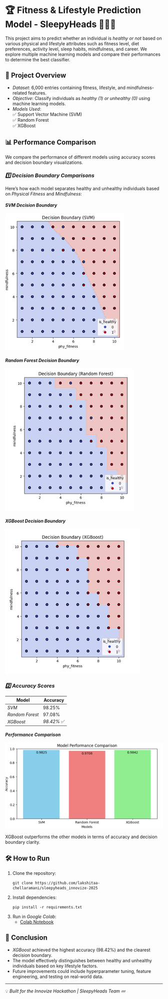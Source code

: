 # 🏆 Fitness & Lifestyle Prediction Model - SleepyHeads 🏋‍♂💤  
This project aims to predict whether an individual is *healthy or not* based on various physical and lifestyle attributes such as fitness level, diet preferences, activity level, sleep habits, mindfulness, and career. We explore multiple machine learning models and compare their performances to determine the best classifier.  

## 🚀 Project Overview  
- *Dataset*: 6,000 entries containing fitness, lifestyle, and mindfulness-related features.  
- *Objective*: Classify individuals as *healthy (1) or unhealthy (0)* using machine learning models.  
- *Models Used*:  
  ✅ Support Vector Machine (SVM)  
  ✅ Random Forest  
  ✅ XGBoost  

## 📊 Performance Comparison  
We compare the performance of different models using accuracy scores and decision boundary visualizations.  

### *1️⃣ Decision Boundary Comparisons*  
Here’s how each model separates healthy and unhealthy individuals based on *Physical Fitness* and *Mindfulness*:  

#### *SVM Decision Boundary*  
![SVM Decision Boundary](decision_boundary_svm.PNG)  

#### *Random Forest Decision Boundary*  
![Random Forest Decision Boundary](decision_boundary_random-forest.PNG)  

#### *XGBoost Decision Boundary*  
![XGBoost Decision Boundary](decision_boundary_xg-boost.PNG)  

### *2️⃣ Accuracy Scores*  
| Model         | Accuracy  |
|--------------|----------|
| *SVM*      | 98.25%    |
| *Random Forest* | 97.08%  |
| *XGBoost*  | *98.42%* ✅ |

#### *Performance Comparison*  
![All Models' Accuracies](performance_comparison_sleepyheads.PNG)  

XGBoost outperforms the other models in terms of accuracy and decision boundary clarity.  

## 🛠 How to Run  
1. Clone the repository:  
   ```
   git clone https://github.com/lakshitaa-chellaramani/sleepyheads_innovize-2025
   
2. Install dependencies:  
   ```
   pip install -r requirements.txt
   
3. Run in *Google Colab*:  
   - [Colab Notebook](https://colab.research.google.com/drive/16uW7SvsvN679M-3972_mR2Rgmu0rtXI-?usp=sharing)

## 🏁 Conclusion  
- *XGBoost* achieved the highest accuracy (98.42%) and the clearest decision boundary.  
- The model effectively distinguishes between healthy and unhealthy individuals based on key lifestyle factors.  
- Future improvements could include hyperparameter tuning, feature engineering, and testing on real-world data.  

---
💡 *Built for the Innovize Hackathon | SleepyHeads Team 💤*
